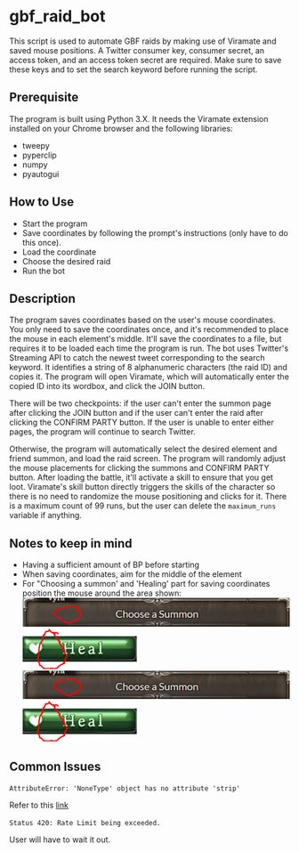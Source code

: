 # gbf_raid_bot

This script is used to automate GBF raids by making use of Viramate and saved mouse positions. A Twitter consumer key, consumer secret,
an access token, and an access token secret are required. Make sure to save these keys and to set the search keyword before running the script.

## Prerequisite
The program is built using Python 3.X. It needs the Viramate extension installed on your Chrome browser and the following libraries:
- tweepy
- pyperclip
- numpy
- pyautogui

## How to Use
- Start the program
- Save coordinates by following the prompt's instructions (only have to do this once).
- Load the coordinate
- Choose the desired raid
- Run the bot

## Description
The program saves coordinates based on the user's mouse coordinates. You only need to save the coordinates once, and it's recommended to 
place the mouse in each element's middle. It'll save the coordinates to a file, but requires it to be loaded each time the program is run. The bot uses Twitter's Streaming API to catch the newest tweet corresponding to the search keyword. It identifies a string of 8 alphanumeric characters (the raid ID) and copies it. The program will open Viramate, which will automatically enter the copied ID into its wordbox, and click the JOIN button.

There will be two checkpoints: if the user can't enter the summon page after clicking the JOIN button and if the user can't enter the
raid after clicking the CONFIRM PARTY button. If the user is unable to enter either pages, the program will continue to search Twitter. 

Otherwise, the program will automatically select the desired element and friend summon, and load the raid screen. The program will randomly
adjust the mouse placements for clicking the summons and CONFIRM PARTY button. After loading the battle, it'll activate 
a skill to ensure that you get loot. Viramate's skill button directly triggers the skills of the character so there is no need to
randomize the mouse positioning and clicks for it. There is a maximum count of 99 runs, but the user can delete the ```maximum_runs```
variable if anything.


## Notes to keep in mind
- Having a sufficient amount of BP before starting
- When saving coordinates, aim for the middle of the element
- For "Choosing a summon' and 'Healing' part for saving coordinates position the mouse around the area shown:
<img src=imgs/chooseasummon.png/> <img src="imgs/healing.png"/>
![alt text](imgs/chooseasummon.png) ![alt text](imgs/healing.png) 

## Common Issues

```AttributeError: 'NoneType' object has no attribute 'strip'```

Refer to this [link](https://github.com/tweepy/tweepy/issues/576)

```Status 420: Rate Limit being exceeded.```

User will have to wait it out.
